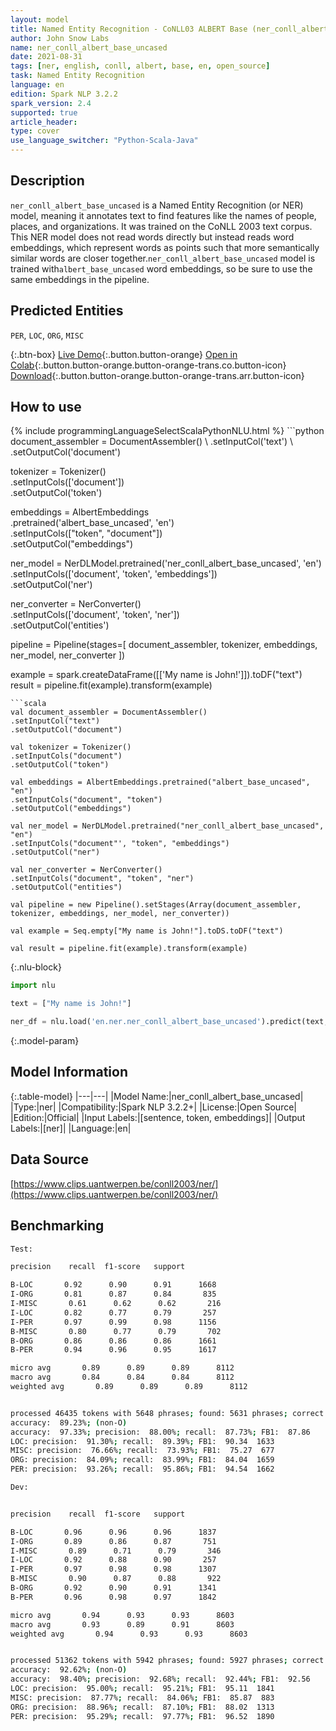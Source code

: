 ```yaml
---
layout: model
title: Named Entity Recognition - CoNLL03 ALBERT Base (ner_conll_albert_base_uncased)
author: John Snow Labs
name: ner_conll_albert_base_uncased
date: 2021-08-31
tags: [ner, english, conll, albert, base, en, open_source]
task: Named Entity Recognition
language: en
edition: Spark NLP 3.2.2
spark_version: 2.4
supported: true
article_header:
type: cover
use_language_switcher: "Python-Scala-Java"
---
```


## Description

`ner_conll_albert_base_uncased` is a Named Entity Recognition (or NER) model, meaning it annotates text to find features like the names of people, places, and organizations. It was trained on the CoNLL 2003 text corpus. This NER model does not read words directly but instead reads word embeddings, which represent words as points such that more semantically similar words are closer together.`ner_conll_albert_base_uncased` model is trained with`albert_base_uncased` word embeddings, so be sure to use the same embeddings in the pipeline.

## Predicted Entities

`PER`, `LOC`, `ORG`, `MISC`

{:.btn-box}
[Live Demo](https://demo.johnsnowlabs.com/public/NER_EN){:.button.button-orange}
[Open in Colab](https://colab.research.google.com/github/JohnSnowLabs/spark-nlp-workshop/blob/master/tutorials/streamlit_notebooks/NER_EN.ipynb){:.button.button-orange.button-orange-trans.co.button-icon}
[Download](https://s3.amazonaws.com/auxdata.johnsnowlabs.com/public/models/ner_conll_albert_base_uncased_en_3.2.2_2.4_1630417931344.zip){:.button.button-orange.button-orange-trans.arr.button-icon}

## How to use



<div class="tabs-box" markdown="1">
{% include programmingLanguageSelectScalaPythonNLU.html %}
```python
document_assembler = DocumentAssembler() \
.setInputCol('text') \
.setOutputCol('document')

tokenizer = Tokenizer() \
.setInputCols(['document']) \
.setOutputCol('token')

embeddings = AlbertEmbeddings\
.pretrained('albert_base_uncased', 'en')\
.setInputCols(["token", "document"])\
.setOutputCol("embeddings")

ner_model = NerDLModel.pretrained('ner_conll_albert_base_uncased', 'en') \
.setInputCols(['document', 'token', 'embeddings']) \
.setOutputCol('ner')

ner_converter = NerConverter() \
.setInputCols(['document', 'token', 'ner']) \
.setOutputCol('entities')

pipeline = Pipeline(stages=[
document_assembler, 
tokenizer,
embeddings,
ner_model,
ner_converter
])

example = spark.createDataFrame([['My name is John!']]).toDF("text")
result = pipeline.fit(example).transform(example)
```
```scala
val document_assembler = DocumentAssembler() 
.setInputCol("text") 
.setOutputCol("document")

val tokenizer = Tokenizer() 
.setInputCols("document") 
.setOutputCol("token")

val embeddings = AlbertEmbeddings.pretrained("albert_base_uncased", "en")
.setInputCols("document", "token") 
.setOutputCol("embeddings")

val ner_model = NerDLModel.pretrained("ner_conll_albert_base_uncased", "en") 
.setInputCols("document"', "token", "embeddings") 
.setOutputCol("ner")

val ner_converter = NerConverter() 
.setInputCols("document", "token", "ner") 
.setOutputCol("entities")

val pipeline = new Pipeline().setStages(Array(document_assembler, tokenizer, embeddings, ner_model, ner_converter))

val example = Seq.empty["My name is John!"].toDS.toDF("text")

val result = pipeline.fit(example).transform(example)
```

{:.nlu-block}
```python
import nlu

text = ["My name is John!"]

ner_df = nlu.load('en.ner.ner_conll_albert_base_uncased').predict(text, output_level='token')
```
</div>

{:.model-param}
## Model Information

{:.table-model}
|---|---|
|Model Name:|ner_conll_albert_base_uncased|
|Type:|ner|
|Compatibility:|Spark NLP 3.2.2+|
|License:|Open Source|
|Edition:|Official|
|Input Labels:|[sentence, token, embeddings]|
|Output Labels:|[ner]|
|Language:|en|

## Data Source

[https://www.clips.uantwerpen.be/conll2003/ner/](https://www.clips.uantwerpen.be/conll2003/ner/)

## Benchmarking

```bash
Test:

precision    recall  f1-score   support

B-LOC       0.92      0.90      0.91      1668
I-ORG       0.81      0.87      0.84       835
I-MISC       0.61      0.62      0.62       216
I-LOC       0.82      0.77      0.79       257
I-PER       0.97      0.99      0.98      1156
B-MISC       0.80      0.77      0.79       702
B-ORG       0.86      0.86      0.86      1661
B-PER       0.94      0.96      0.95      1617

micro avg       0.89      0.89      0.89      8112
macro avg       0.84      0.84      0.84      8112
weighted avg       0.89      0.89      0.89      8112


processed 46435 tokens with 5648 phrases; found: 5631 phrases; correct: 4955.
accuracy:  89.23%; (non-O)
accuracy:  97.33%; precision:  88.00%; recall:  87.73%; FB1:  87.86
LOC: precision:  91.30%; recall:  89.39%; FB1:  90.34  1633
MISC: precision:  76.66%; recall:  73.93%; FB1:  75.27  677
ORG: precision:  84.09%; recall:  83.99%; FB1:  84.04  1659
PER: precision:  93.26%; recall:  95.86%; FB1:  94.54  1662

Dev:


precision    recall  f1-score   support

B-LOC       0.96      0.96      0.96      1837
I-ORG       0.89      0.86      0.87       751
I-MISC       0.89      0.71      0.79       346
I-LOC       0.92      0.88      0.90       257
I-PER       0.97      0.98      0.98      1307
B-MISC       0.90      0.87      0.88       922
B-ORG       0.92      0.90      0.91      1341
B-PER       0.96      0.98      0.97      1842

micro avg       0.94      0.93      0.93      8603
macro avg       0.93      0.89      0.91      8603
weighted avg       0.94      0.93      0.93      8603


processed 51362 tokens with 5942 phrases; found: 5927 phrases; correct: 5493.
accuracy:  92.62%; (non-O)
accuracy:  98.40%; precision:  92.68%; recall:  92.44%; FB1:  92.56
LOC: precision:  95.00%; recall:  95.21%; FB1:  95.11  1841
MISC: precision:  87.77%; recall:  84.06%; FB1:  85.87  883
ORG: precision:  88.96%; recall:  87.10%; FB1:  88.02  1313
PER: precision:  95.29%; recall:  97.77%; FB1:  96.52  1890
```